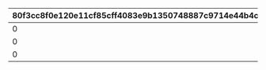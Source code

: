 |80f3cc8f0e120e11cf85cff4083e9b1350748887c9714e44b4cc88880ef9a813|bfc4d0ed3e474fb5d49b70459daa71a4f30587e5a5c63f44509bb8c5324aaf35|d24d27ac6165e35360c272f12ee99e956fd804df72b278f32e06c2ddcf9fae65|e5a3dd85054fc5b0d25f1ba23663c1b327965a69e67fa774a65bf4986d719575|35d7b4752274ebf5ace20748707c5e0829f3c7ba527dbc0a5f0a64eeb65d95f3|
| --- | --- | --- | --- | --- |
|0|17|-1|10001|39990|
|0|20|-1|10002|47490|
|0|22|-1|10003|52490|